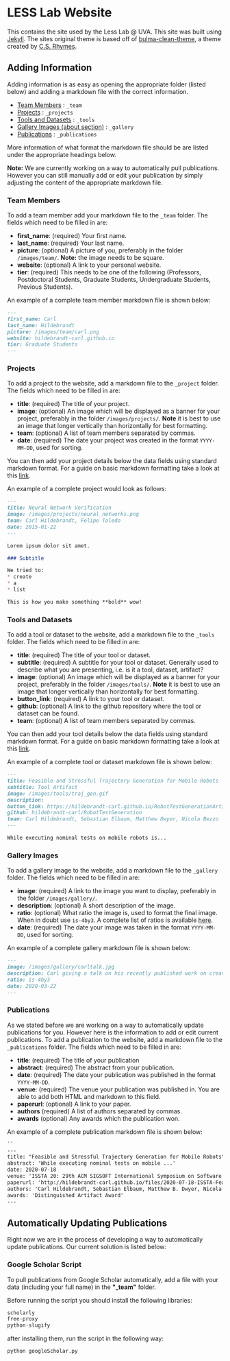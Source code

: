 # LESS Lab Website

This contains the site used by the Less Lab @ UVA. This site was built using [Jekyll](https://jekyllrb.com). The sites original theme is based off of [bulma-clean-theme](https://github.com/chrisrhymes/bulma-clean-theme), a theme created by [C.S. Rhymes](https://dev.to/chrisrhymes). 

## Adding Information

Adding information is as easy as opening the appropriate folder (listed below) and adding a markdown file with the correct information. 

* [Team Members](./_team) :  `_team`
* [Projects](./_projects) :  `_projects`
* [Tools and Datasets](./_tools) :  `_tools`
* [Gallery Images (about section)](./_gallery) :  `_gallery`
* [Publications](./_publications) :  `_publications`

More information of what format the markdown file should be are listed under the appropriate headings below.

**Note:** We are currently working on a way to automatically pull publications. However you can still manually add or edit your publication by simply adjusting the content of the appropriate markdown file.


### Team Members

To add a team member add your markdown file to the `_team` folder. The fields which need to be filled in are:

* **first_name**: (required) Your first name.
* **last_name**: (required) Your last name.
* **picture**: (optional) A picture of you, preferably in the folder `/images/team/`. **Note:** the image needs to be square.
* **website**: (optional) A link to your personal website.
* **tier**: (required) This needs to be one of the following (Professors, Postdoctoral Students, Graduate Students, Undergraduate Students, Previous Students).

An example of a complete team member markdown file is shown below:

```markdown
---
first_name: Carl
last_name: Hildebrandt
picture: /images/team/carl.png
website: hildebrandt-carl.github.io
tier: Graduate Students
---
```

### Projects

To add a project to the website, add a markdown file to the `_project` folder. The fields which need to be filled in are:

* **title**: (required) The title of your project.
* **image**: (optional) An image which will be displayed as a banner for your project, preferably in the folder `/images/projects/`. **Note** it is best to use an image that longer vertically than horizontally for best formatting.
* **team**: (optional) A list of team members separated by commas.
* **date**: (required) The date your project was created in the format `YYYY-MM-DD`, used for sorting.

You can then add your project details below the data fields using standard markdown format. For a guide on basic markdown formatting take a look at this [link](https://www.markdownguide.org/cheat-sheet).

An example of a complete project would look as follows:

```markdown
---
title: Neural Network Verification
image: /images/projects/neural_networks.png
team: Carl Hildebrandt, Felipe Toledo
date: 2015-01-22
---

Lorem ipsum dolor sit amet.

### Subtitle

We tried to:
* create
* a
* list

This is how you make something **bold** wow!
```

### Tools and Datasets

To add a tool or dataset to the website, add a markdown file to the `_tools` folder. The fields which need to be filled in are:

* **title**: (required) The title of your tool or dataset.
* **subtitle**: (required) A subtitle for your tool or dataset. Generally used to describe what you are presenting, i.e. is it a tool, dataset, artifact?
* **image**: (optional) An image which will be displayed as a banner for your project, preferably in the folder `/images/tools/`. **Note** it is best to use an image that longer vertically than horizontally for best formatting.
* **button_link**: (required) A link to your tool or dataset.
* **github**: (optional) A link to the github repository where the tool or dataset can be found.
* **team**: (optional) A list of team members separated by commas.

You can then add your tool details below the data fields using standard markdown format. For a guide on basic markdown formatting take a look at this [link](https://www.markdownguide.org/cheat-sheet).


An example of a complete tool or dataset markdown file is shown below:

```markdown
---
title: Feasible and Stressful Trajectory Generation for Mobile Robots
subtitle: Tool Artifact
image: /images/tools/traj_gen.gif
description: 
button_link: https://hildebrandt-carl.github.io/RobotTestGenerationArtifact/
github: hildebrandt-carl/RobotTestGeneration
team: Carl Hildebrandt, Sebastian Elbaum, Matthew Dwyer, Nicola Bezzo
---

While executing nominal tests on mobile robots is...
```

### Gallery Images

To add a gallery image to the website, add a markdown file to the `_gallery` folder. The fields which need to be filled in are:

* **image**: (required) A link to the image you want to display, preferably in the folder `/images/gallery/`. 
* **description**: (optional) A short description of the image.
* **ratio**: (optional) What ratio the image is, used to format the final image. When in doubt use `is-4by3`. A complete list of ratios is available [here](https://bulma.io/documentation/elements/image/).
* **date**: (required) The date your image was taken in the format `YYYY-MM-DD`, used for sorting.

An example of a complete gallery markdown file is shown below:

```markdown
---
image: /images/gallery/carltalk.jpg
description: Carl giving a talk on his recently published work on creating stressful trajectories for robots.
ratio: is-4by3
date: 2020-03-22
---
```

### Publications

As we stated before we are working on a way to automatically update publications for you. However here is the information to add or edit current publications. To add a publication to the website, add a markdown file to the `_publications` folder. The fields which need to be filled in are:

* **title**: (required) The title of your publication
* **abstract**: (required) The abstract from your publication.
* **date**: (required) The date your publication was published in the format `YYYY-MM-DD`.
* **venue**: (required) The venue your publication was published in. You are able to add both HTML and markdown to this field. 
* **paperurl**: (optional) A link to your paper.
* **authors** (required) A list of authors separated by commas.
* **awards** (optional) Any awards which the publication won.

An example of a complete publication markdown file is shown below:

```markdown
``
---
title: "Feasible and Stressful Trajectory Generation for Mobile Robots"
abstract: 'While executing nominal tests on mobile ...'
date: 2020-07-18
venue: 'ISSTA 20: 29th ACM SIGSOFT International Symposium on Software Testing and Analysis Proceedings (<a href="https://conf.researchr.org/details/issta-2020/issta-2020-papers/27/Feasible-and-Stressful-Trajectory-Generation-for-Mobile-Robots">ISSTA</a>)'
paperurl: 'http://hildebrandt-carl.github.io/files/2020-07-18-ISSTA-Feasible.pdf'
authors: 'Carl Hildebrandt, Sebastian Elbaum, Matthew B. Dwyer, Nicola Bezzo'
awards: 'Distinguished Artifact Award'
---
```

## Automatically Updating Publications

Right now we are in the process of developing a way to automatically update publications. Our current solution is listed below:


### Google Scholar Script

To pull publications from Google Scholar automatically, add a file with your data (including your full name) in the **"_team"** folder. 

Before running the script you should install the following libraries:

```python
scholarly
free-proxy
python-slugify
```

after installing them, run the script in the following way:

```console
python googleScholar.py
```

